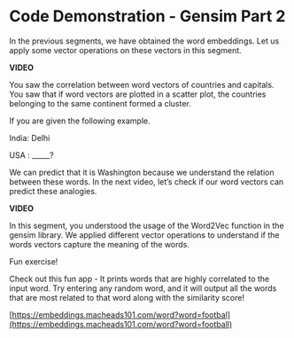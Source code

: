 # Code Demonstration - Gensim Part 2

In the previous segments, we have obtained the word embeddings. Let us apply some vector operations on these vectors in this segment.

**VIDEO**

You saw the correlation between word vectors of countries and capitals. You saw that if word vectors are plotted in a scatter plot, the countries belonging to the same continent formed a cluster. 

If you are given the following example. 

India: Delhi 

USA : _____?

We can predict that it is Washington because we understand the relation between these words. In the next video, let’s check if our word vectors can predict these analogies.

**VIDEO**

In this segment, you understood the usage of the Word2Vec function in the gensim library. We applied different vector operations to understand if the words vectors capture the meaning of the words.

Fun exercise!

Check out this fun app - It prints words that are highly correlated to the input word. Try entering any random word, and it will output all the words that are most related to that word along with the similarity score!

[https://embeddings.macheads101.com/word?word=footbal](https://embeddings.macheads101.com/word?word=football)